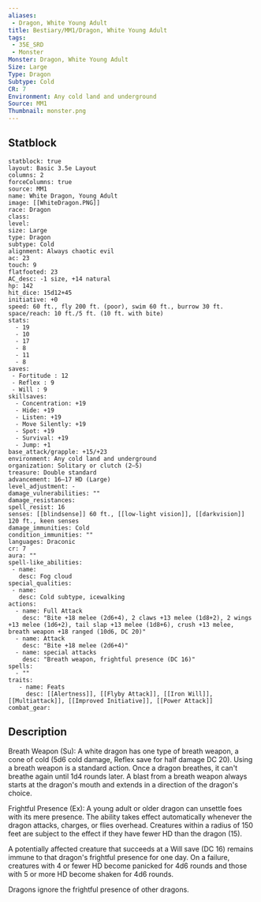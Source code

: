 ```yaml
---
aliases:
 - Dragon, White Young Adult
title: Bestiary/MM1/Dragon, White Young Adult
tags:
 - 35E_SRD
 - Monster
Monster: Dragon, White Young Adult
Size: Large
Type: Dragon
Subtype: Cold
CR: 7
Environment: Any cold land and underground
Source: MM1
Thumbnail: monster.png
---
```


## Statblock

```statblock
statblock: true
layout: Basic 3.5e Layout
columns: 2
forceColumns: true
source: MM1 
name: White Dragon, Young Adult
image: [[WhiteDragon.PNG]]
race: Dragon
class: 
level: 
size: Large
type: Dragon
subtype: Cold
alignment: Always chaotic evil
ac: 23
touch: 9
flatfooted: 23
AC_desc: -1 size, +14 natural
hp: 142
hit_dice: 15d12+45
initiative: +0
speed: 60 ft., fly 200 ft. (poor), swim 60 ft., burrow 30 ft.
space/reach: 10 ft./5 ft. (10 ft. with bite)
stats:
  - 19
  - 10
  - 17
  - 8
  - 11
  - 8
saves:
 - Fortitude : 12
 - Reflex : 9
 - Will : 9
skillsaves:
  - Concentration: +19
  - Hide: +19
  - Listen: +19
  - Move Silently: +19
  - Spot: +19
  - Survival: +19
  - Jump: +1
base_attack/grapple: +15/+23
environment: Any cold land and underground
organization: Solitary or clutch (2–5)
treasure: Double standard
advancement: 16–17 HD (Large)
level_adjustment: -
damage_vulnerabilities: ""
damage_resistances: 
spell_resist: 16
senses: [[blindsense]] 60 ft., [[low-light vision]], [[darkvision]] 120 ft., keen senses
damage_immunities: Cold
condition_immunities: ""
languages: Draconic
cr: 7
aura: ""
spell-like_abilities:
 - name: 
   desc: Fog cloud
special_qualities:
 - name:
   desc: Cold subtype, icewalking
actions:
  - name: Full Attack
    desc: "Bite +18 melee (2d6+4), 2 claws +13 melee (1d8+2), 2 wings +13 melee (1d6+2), tail slap +13 melee (1d8+6), crush +13 melee, breath weapon +18 ranged (10d6, DC 20)"
  - name: Attack
    desc: "Bite +18 melee (2d6+4)"
  - name: special attacks
    desc: "Breath weapon, frightful presence (DC 16)"
spells:
  - ""
traits:
   - name: Feats
     desc: [[Alertness]], [[Flyby Attack]], [[Iron Will]], [[Multiattack]], [[Improved Initiative]], [[Power Attack]]
combat_gear:  
```

## Description






Breath Weapon (Su): A white dragon has one type of breath weapon, a cone of cold (5d6 cold damage, Reflex save for half damage DC 20). Using a breath weapon is a standard action. Once a dragon breathes, it can't breathe again until 1d4 rounds later. A blast from a breath weapon always starts at the dragon's mouth and extends in a direction of the dragon's choice.

Frightful Presence (Ex): A young adult or older dragon can unsettle foes with its mere presence. The ability takes effect automatically whenever the dragon attacks, charges, or flies overhead. Creatures within a radius of 150 feet are subject to the effect if they have fewer HD than the dragon (15).

A potentially affected creature that succeeds at a Will save (DC 16) remains immune to that dragon's frightful presence for one day. On a failure, creatures with 4 or fewer HD become panicked for 4d6 rounds and those with 5 or more HD become shaken for 4d6 rounds.

Dragons ignore the frightful presence of other dragons.